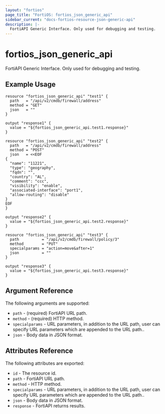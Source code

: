 ```yaml
---
layout: "fortios"
page_title: "FortiOS: fortios_json_generic_api"
sidebar_current: "docs-fortios-resource-json-generic-api"
description: |-
  FortiAPI Generic Interface. Only used for debugging and testing.
---
```


# fortios_json_generic_api
FortiAPI Generic Interface. Only used for debugging and testing.

## Example Usage
```hcl
resource "fortios_json_generic_api" "test1" {
  path   = "/api/v2/cmdb/firewall/address"
  method = "GET"
  json   = ""
}

output "response1" {
  value = "${fortios_json_generic_api.test1.response}"
}

resource "fortios_json_generic_api" "test2" {
  path   = "/api/v2/cmdb/firewall/address"
  method = "POST"
  json   = <<EOF
{
  "name": "11221",
  "type": "geography",
  "fqdn": "",
  "country": "AL",
  "comment": "ccc",
  "visibility": "enable",
  "associated-interface": "port1",
  "allow-routing": "disable"
}
EOF
}

output "response2" {
  value = "${fortios_json_generic_api.test2.response}"
}

resource "fortios_json_generic_api" "test3" {
  path          = "/api/v2/cmdb/firewall/policy/3"
  method        = "PUT"
  specialparams = "action=move&after=1"
  json          = ""
}

output "response3" {
  value = "${fortios_json_generic_api.test3.response}"
}
```

## Argument Reference
The following arguments are supported:

* `path` - (required) FortiAPI URL path.
* `method` - (required) HTTP method.
* `specialparams` - URL parameters, in addition to the URL path, user can specify URL parameters which are appended to the URL path..
* `json` - Body data in JSON format.

## Attributes Reference
The following attributes are exported:

* `id` - The resource id.
* `path` - FortiAPI URL path.
* `method` - HTTP method.
* `specialparams` - URL parameters, in addition to the URL path, user can specify URL parameters which are appended to the URL path..
* `json` - Body data in JSON format.
* `response` - FortiAPI returns results.
